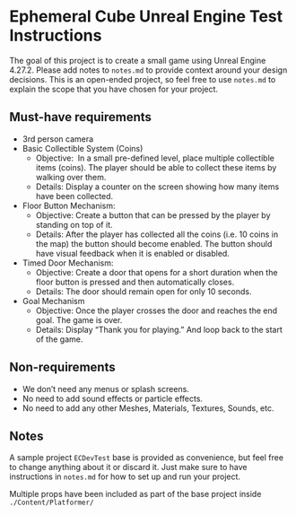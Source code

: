 # Ephemeral Cube Unreal Engine Test Instructions

The goal of this project is to create a small game using Unreal Engine 4.27.2. Please add notes to `notes.md` to provide context around your design decisions. This is an open-ended project, so feel free to use `notes.md` to explain the scope that you have chosen for your project.


## Must-have requirements

- 3rd person camera
- Basic Collectible System (Coins)
	- Objective:  In a small pre-defined level, place multiple collectible items (coins). The player should be able to collect these items by walking over them.
	- Details: Display a counter on the screen showing how many items have been collected.
- Floor Button Mechanism:
	- Objective: Create a button that can be pressed by the player by standing on top of it.
	- Details: After the player has collected all the coins (i.e. 10 coins in the map) the button should become enabled. The button should have visual feedback when it is enabled or disabled.
- Timed Door Mechanism:
	- Objective: Create a door that opens for a short duration when the floor button is pressed and then automatically closes.
	- Details: The door should remain open for only 10 seconds.
- Goal Mechanism
	- Objective: Once the player crosses the door and reaches the end goal. The game is over.
	- Details: Display “Thank you for playing.” And loop back to the start of the game.

## Non-requirements

- We don’t need any menus or splash screens.
- No need to add sound effects or particle effects.
- No need to add any other Meshes, Materials, Textures, Sounds, etc.

## Notes

A sample project `ECDevTest` base is provided as convenience, but feel free to change anything about it or discard it. Just make sure to have instructions in `notes.md` for how to set up and run your project.

Multiple props have been included as part of the base project inside `./Content/Platformer/`
